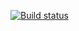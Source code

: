 [![Build status](https://ci.appveyor.com/api/projects/status/617dyitdef3k0pij/branch/master?svg=true)](https://ci.appveyor.com/project/alexpg27/api-ci/branch/master)